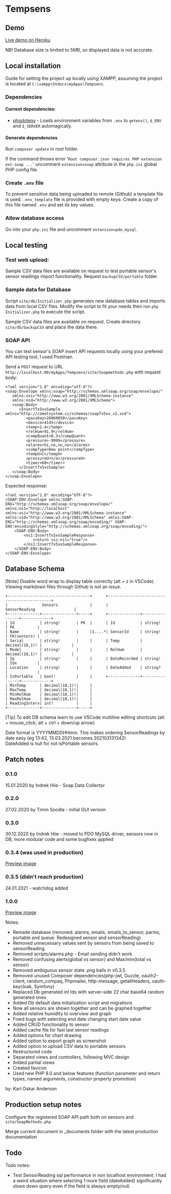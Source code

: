# Tempsens

## Demo
[Live demo on Heroku](https://tempsens-testing.herokuapp.com/site/viewController/index.php?From=-91&To=01-04-2021)

NB! Database size is limited to 5MB, so displayed data is not accurate.

## Local installation
Guide for setting the project up locally using XAMPP, assuming the project is located at `C:\xampp\htdocs\myApps\Tempsens`.

### Dependencies

#### Current dependencies:
* [phpdotenv](https://github.com/vlucas/phpdotenv) - Loads environment variables from `.env` to `getenv()`, `$_ENV` and `$_SERVER` automagically.

#### Generate dependencies
Run `composer update` in root folder.

If the command throws error '`Root composer.json requires PHP extension ext-soap ...`' uncomment `extension=soap` attribute in the `php.ini` global PHP config file.

### Create `.env` file
To prevent sensitive data being uploaded to remote (Github) a template file is used.
`.env_template` file is provided with empty keys.
Create a copy of this file named `.env` and set its key values.

### Allow database access
Go into your `php.ini` file and uncomment `extension=pdo_mysql`.

## Local testing

### Test web upload:
Sample CSV data files are available on request to test portable sensor's sensor readings import functionality. 
Request `backupCSV/portable` folder.

### Sample data for Database
Script `site/db/Initializer.php` generates new database tables and imports data from local CSV files.
Modify the script to fit your needs then run `php Initializer.php` to execute the script.

Sample CSV data files are available on request. 
Create directory `site/db/backupCSV` and place the data there.

### SOAP API
You can test sensor's SOAP insert API requests locally using your prefered API testing tool, I used Postman.

Send a `POST` request to URL `http://localhost:80/myApps/Tempsens/site/Soapmethods.php` with request body:

```
<?xml version="1.0" encoding="utf-8"?>
<soap:Envelope xmlns:soap="http://schemas.xmlsoap.org/soap/envelope/"
   xmlns:xsi="http://www.w3.org/2001/XMLSchema-instance"
   xmlns:xsd="http://www.w3.org/2001/XMLSchema">
   <soap:Body>
      <InsertTx5xxSample xmlns="http://cometsystem.cz/schemas/soapTx5xx_v2.xsd">
         <passKey>20960050</passKey>
         <device>4145</device>
         <temp>1.4</temp>
         <relHum>91.9</relHum>
         <compQuant>0.3</compQuant>
         <pressure>-9999</pressure>
         <alarms>hi,no,no,no</alarms>
         <compType>Dew point</compType>
         <tempU>C</tempU>
         <pressureU>n/a</pressureU>
         <timer>60</timer>
      </InsertTx5xxSample>
   </soap:Body>
</soap:Envelope>
```
Expected response:
```
<?xml version="1.0" encoding="UTF-8"?>
<SOAP-ENV:Envelope xmlns:SOAP-ENV="http://schemas.xmlsoap.org/soap/envelope/" xmlns:ns1="http://localhost" xmlns:xsi="http://www.w3.org/2001/XMLSchema-instance" xmlns:xsd="http://www.w3.org/2001/XMLSchema" xmlns:SOAP-ENC="http://schemas.xmlsoap.org/soap/encoding/" SOAP-ENV:encodingStyle="http://schemas.xmlsoap.org/soap/encoding/">
    <SOAP-ENV:Body>
        <ns1:InsertTx5xxSampleResponse>
            <return xsi:nil="true"/>
        </ns1:InsertTx5xxSampleResponse>
    </SOAP-ENV:Body>
</SOAP-ENV:Envelope>
```
## Database Schema

[Note] Disable word wrap to display table correctly (alt + z in VSCode). Viewing markdown files through Github is not an issue. 

```
+------------------------------------+      +---------------------------------------------+                                                                                                              
|               Sensors              |      |               SensorReading                 |                                                                                                              
+--------------+---------------+-----+      +--------------+----------------+-------------+                                                                                                              
| Id           | string!       | PK  |      | Id           | string!        | PK          |                                                                                                              
| Name         | string!       |     |1....*| SensorId     | string!        | FK(sensors) |                                                                                                              
| Serial       | string!       |     |      | Temp         | decimal(18,1)! |             |                                                                                                              
| Model        | string!       |     |      | RelHum       | decimal(18,1)! |             |                                                                           
| Ip           | string!       |     |      | DateRecorded | string!        | Idx         |                                                                           
| Location     | string!       |     |      | DateAdded    | string?        |             |                                                                        
| IsPortable   | bool!         |     |      +--------------+----------------+-------------+                                                                                                        
| MinTemp      | decimal(18,1)!|     |                                                                                                              
| MaxTemp      | decimal(18,1)!|     |                                                                                                                                         
| MinRelHum    | decimal(18,1)!|     |                                                                                                                                                           
| MaxRelHum    | decimal(18,1)!|     |                                                                                                              
| ReadingInterv| int!          |     |                                                                                                               
+--------------+---------------+-----+                                                                        
```                                                                                                           
[Tip] To edit DB schema learn to use VSCode multiline editing shortcuts (alt + mouse_click; alt + ctrl + down/up arrow)

Date format is YYYYMMDDHHmm. This makes ordering SensorReadings by date easy (eg 13:42, 13.03.2021 becomes 202103131342)                
DateAdded is null for not isPortable sensors.

## Patch notes


### 0.1.0
15.01.2020 by Indrek Hiie - Soap Data Collector 

### 0.2.0
27.02.2020 by Timm Soodla - initial GUI version
### 0.3.0
30.12.2020 by Indrek Hiie - moved to PDO MySQL driver, sensors now in DB, more modular code and some bugfixes applied

### 0.3.4 (was used in production)

[Preview image](_documents/version_0.3.4.png)

### 0.3.5 (didn't reach production)
24.01.2021 - watchdog added

### 1.0.0

[Preview image](_documents/version_1.0.0.png)

Notes:
* Remade database (removed: alarms, emails, emails_to_sensor, parms, portable and queue. Redesigned sensor and sensorReading)
* Removed unnecessary values sent by sensors from being saved to sensorReading
* Removed scripts/alarms.php - Email sending didn't work
* Removed confusing alerts(global vs sensor) and Max/min(total vs sensor)
* Removed ambiguous sensor state .png balls in v0.3.5
* Removed unused Composer dependencies(php-jwt, Guzzle, oauth2-client, random_compaq, Phpmailer, http-message, getallHeaders, oauth-keycloak, Symfony)
* Replaced Db generated int Ids with server-side 22 char base64 random generated ones
* Added Db default data initialization script and migrations
* Now all sensors are shown together and can be graphed together
* Added relative humidity to overview and graph
* Fixed bugs with selecting end date changing start date value
* Added CRUD functionality to sensor
* Added cache file for fast last sensor readings
* Added options for chart drawing
* Added option to export graph as screenshot
* Added option to upload CSV data to portable sensors
* Restructured code
* Separated views and controllers, following MVC design
* Added partial views
* Created favicon
* Used new PHP 8.0 and below features (function parameter and return types, named arguments, constructor property promotion)

by: Karl Oskar Anderson

## Production setup notes
Configure the registered SOAP API path both on sensors and `site/SoapMethods.php`

Merge current document in _documents folder with the latest production documentation


## Todo

Todo notes:
* Test SensorReading sql performance in non localhost environment. 
I had a weird situation where selecting 1 more field (dateAdded) significantly slows down query even if the field is always empty/null. 
